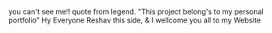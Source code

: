you can't see me!!
quote from legend.
"This project belong's to my personal portfolio"
Hy Everyone Reshav this side,
& I wellcome you all to my Website